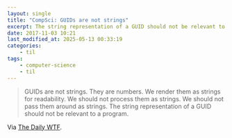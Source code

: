 ```yaml
---
layout: single
title: "CompSci: GUIDs are not strings"
excerpt: The string representation of a GUID should not be relevant to a program
date: 2017-11-03 10:21
last_modified_at: 2025-05-13 00:33:19
categories:
    - til
tags:
    - computer-science
    - til
---
```


> GUIDs are not strings. They are numbers. We render them as strings for readability. We
> should not process them as strings. We should not pass them around as strings. The string
> representation of a GUID should not be relevant to a program.

Via [The Daily WTF](http://thedailywtf.com/articles/identifying-the-globally-unique).
